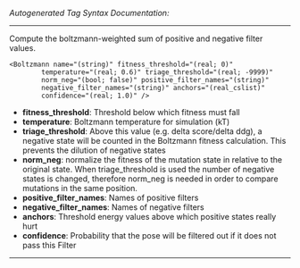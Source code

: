 _Autogenerated Tag Syntax Documentation:_

---
Compute the boltzmann-weighted sum of positive and negative filter values.

```
<Boltzmann name="(string)" fitness_threshold="(real; 0)"
        temperature="(real; 0.6)" triage_threshold="(real; -9999)"
        norm_neg="(bool; false)" positive_filter_names="(string)"
        negative_filter_names="(string)" anchors="(real_cslist)"
        confidence="(real; 1.0)" />
```

-   **fitness_threshold**: Threshold below which fitness must fall
-   **temperature**: Boltzmann temperature for simulation (kT)
-   **triage_threshold**: Above this value (e.g. delta score/delta ddg), a negative state will be counted in the Boltzmann fitness calculation. This prevents the dilution of negative states
-   **norm_neg**: normalize the fitness of the mutation state in relative to the original state. When triage_threshold is used the number of negative states is changed, therefore norm_neg is needed in order to compare mutations in the same position.
-   **positive_filter_names**: Names of positive filters
-   **negative_filter_names**: Names of negative filters
-   **anchors**: Threshold energy values above which positive states really hurt
-   **confidence**: Probability that the pose will be filtered out if it does not pass this Filter

---
